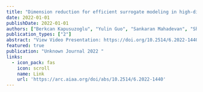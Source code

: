 ```yaml
---
title: "Dimension reduction for efficient surrogate modeling in high-dimensional applications"
date: 2022-01-01
publishDate: 2022-01-01
authors: ["Berkcan Kapusuzoglu", "Yulin Guo", "Sankaran Mahadevan", "Shunsaku Matsumoto", "Miyagi Yoshitomo", "Shunsuke Taba", "Daigo Watanabe"]
publication_types: ["2"]
abstract: "View Video Presentation: https://doi.org/10.2514/6.2022-1440.vidEngineering analysis using finite element models of complex aerospace structural components is computationally expensive and consists of multiple inputs and outputs. The analysis becomes more demanding when the system inputs and outputs vary over space and time, and the problem becomes very high-dimensional. Surrogate models are often employed to replace the physics-based model to achieve computational efficiency in analyses such as uncertainty quantification and optimization. This report develops a surrogate modeling approach for such high-dimensional problems. Several methods for reducing the output dimension are explored and compared, namely, singular value decomposition (SVD), random projection (RP), and randomized SVD; and variance-based sensitivity analysis and active subspace discovery are considered for input …"
featured: true
publication: "Unknown Journal 2022 "
links:
  - icon_pack: fas
    icon: scroll
    name: Link
    url: 'https://arc.aiaa.org/doi/abs/10.2514/6.2022-1440'
---
```

